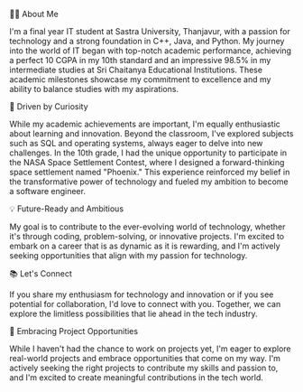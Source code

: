 👨‍💻 About Me

I'm a final year IT student at Sastra University, Thanjavur, with a passion for technology and a strong foundation in C++, Java, and Python. My journey into the world of IT began with top-notch academic performance, achieving a perfect 10 CGPA in my 10th standard and an impressive 98.5% in my intermediate studies at Sri Chaitanya Educational Institutions. These academic milestones showcase my commitment to excellence and my ability to balance studies with my aspirations.

🚀 Driven by Curiosity

While my academic achievements are important, I'm equally enthusiastic about learning and innovation. Beyond the classroom, I've explored subjects such as SQL and operating systems, always eager to delve into new challenges. In the 10th grade, I had the unique opportunity to participate in the NASA Space Settlement Contest, where I designed a forward-thinking space settlement named "Phoenix." This experience reinforced my belief in the transformative power of technology and fueled my ambition to become a software engineer.

💡 Future-Ready and Ambitious

My goal is to contribute to the ever-evolving world of technology, whether it's through coding, problem-solving, or innovative projects. I'm excited to embark on a career that is as dynamic as it is rewarding, and I'm actively seeking opportunities that align with my passion for technology.

📚 Let's Connect

If you share my enthusiasm for technology and innovation or if you see potential for collaboration, I'd love to connect with you. Together, we can explore the limitless possibilities that lie ahead in the tech industry.

🚧 Embracing Project Opportunities

While I haven't had the chance to work on projects yet, I'm eager to explore real-world projects and embrace opportunities that come on my way. I'm actively seeking the right projects to contribute my skills and passion to, and I'm excited to create meaningful contributions in the tech world.

